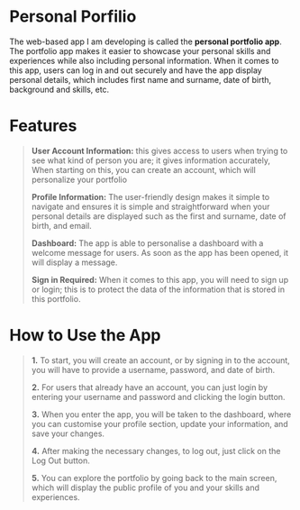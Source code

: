 # Personal Porfilio 

The web-based app I am developing is called the **personal portfolio app**. The portfolio app makes it easier to showcase your personal skills and experiences while also including personal information. When it comes to this app, users can log in and out securely and have the app display personal details, which includes first name and surname, date of birth, background and skills, etc.

# Features
>**User Account Information:** this gives access to users when trying to see what kind of person you are; it gives information accurately, When starting on this, you can create an account, which will personalize your portfolio
>
>**Profile Information:** The user-friendly design makes it simple to navigate and ensures it is simple and straightforward when your personal details are displayed such as the first and surname, date of birth, and email.
>
>**Dashboard:** The app is able to personalise a dashboard with a welcome message for users. As soon as the app has been opened, it will display a message.
>
>**Sign in Required:** When it comes to this app, you will need to sign up or login; this is to protect the data of the information that is stored in this portfolio.

# How to Use the App
>**1.** To start, you will create an account, or by signing in to the account, you will have to provide a username, password, and date of birth.
>
>**2.** For users that already have an account, you can just login by entering your username and password and clicking the login button.
>
>**3.** When you enter the app, you will be taken to the dashboard, where you can customise your profile section, update your information, and save your changes.
>
>**4.** After making the necessary changes, to log out, just click on the Log Out button.
>
>**5.** You can explore the portfolio by going back to the main screen, which will display the public profile of you and your skills and experiences.
